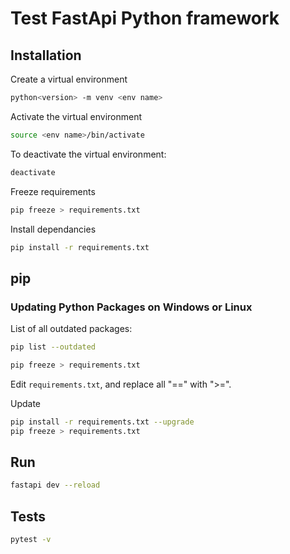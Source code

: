 # Test FastApi Python framework

## Installation

Create a virtual environment

```bash
python<version> -m venv <env name>
```

Activate the virtual environment

```bash
source <env name>/bin/activate
```

To deactivate the virtual environment:

```bash
deactivate
```

Freeze requirements

```bash
pip freeze > requirements.txt
```

Install dependancies

```bash
pip install -r requirements.txt
```

## pip

### Updating Python Packages on Windows or Linux

List of all outdated packages:

```bash
pip list --outdated
```

```bash
pip freeze > requirements.txt
```

Edit `requirements.txt`, and replace all "==" with ">=".

Update

```bash
pip install -r requirements.txt --upgrade
pip freeze > requirements.txt
```

## Run

```bash
fastapi dev --reload
```

## Tests

```bash
pytest -v
```
